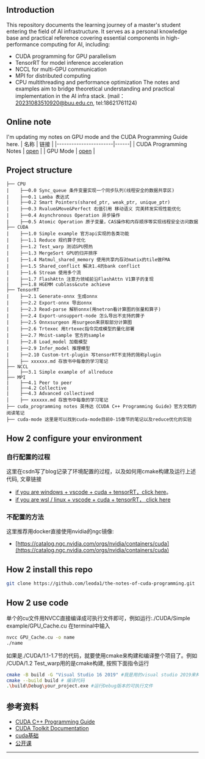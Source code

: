 ## Introduction
This repository documents the learning journey of a master's student entering the field of AI infrastructure. It serves as a personal knowledge base and practical reference covering essential components in high-performance computing for AI, including:
* CUDA programming for GPU parallelism
* TensorRT for model inference acceleration
* NCCL for multi-GPU communication
* MPI for distributed computing
* CPU multithreading and performance optimization
The notes and examples aim to bridge theoretical understanding and practical implementation in the AI infra stack.
(mail：20231083510920@buu.edu.cn, tel:18621761124)
## Online note
I'm updating my notes on GPU mode and the CUDA Programming Guide here.
| 名称                  | 链接 |
|-----------------------|------|
| CUDA Programming Notes | [open](./cuda%20programming%20notes/) |
| GPU Mode               | [open](./cuda-mode/) |
## Project structure
```
├── CPU
|    ├──0.0 Sync_queue 条件变量实现一个同步队列(线程安全的数据共享区)
|    ├──0.1 Lamba 表达式
|    ├──0.2 Smart Pointers(shared_ptr, weak_ptr, unique_ptr)
|    ├──0.3 Rvalue&Move&Perfect 右值引用 移动语义 完美转发实现性能优化
|    ├──0.4 Asynchronous Operation 异步操作
|    ├──0.5 Atomic Operation 原子变量，CAS操作和内存顺序等实现线程安全访问数据
├── CUDA
|    ├──1.0 Simple example 官方api实现的各类功能
|    ├──1.1 Reduce 规约算子优化
|    ├──1.2 Test_warp 测试GPU预热
|    ├──1.3 MergeSort GPU的归并排序
|    ├──1.4 Matmul_shared_memory 使用共享内存对matix的tile做FMA
|    ├──1.5 Shared_conflict 解决1.4的bank conflict
|    ├──1.6 Stream 使用多个流
|    ├──1.7 FlashAttn 注意力领域前沿FlashAttn V1算子的复现
|    ├──1.8 HGEMM cublass&cute achieve
├── TensorRT
|    ├──2.1 Generate-onnx 生成onnx
|    ├──2.2 Export-onnx 导出onnx
|    ├──2.3 Read-parse 解析onnx(用netron看计算图的张量和算子)
|    ├──2.4 Export-unsupport-node 怎么导出不支持的算子
|    ├──2.5 Onnxsurgeon 用surgeon来获取部分计算图
|    ├──2.6 Trtexec 用trtexec指令完成模型的量化部署
|    ├──2.7 Mnist-sample 官方的sample
|    ├──2.8 Load_model 加载模型
|    ├──2.9 Infer_model 推理模型
|    ├──2.10 Custom-trt-plugin 写tensorRT不支持的简称plugin
│    ├── xxxxxx.md 存放书中每章的学习笔记
├── NCCL
|    ├──3.1 Simple example of allreduce
├── MPI
|    ├──4.1 Peer to peer
|    ├──4.2 Collective
|    ├──4.3 Advanced collectived
│    ├── xxxxxx.md 存放书中每章的学习笔记
├── cuda_programming notes 英伟达《CUDA C++ Programming Guide》官方文档的阅读笔记
├── cuda-mode 这里是可以找到cuda-mode目前0-15章节的笔记以及reduce优化的实验
```

## How 2 configure your environment
### 自行配置的过程
这里在csdn写了blog记录了环境配置的过程，以及如何用cmake构建及运行上述代码, 文章链接
* [if you are windows + vscode + cuda + tensorRT，click here](https://blog.csdn.net/buuliuda/article/details/139101651?spm=1001.2014.3001.5502)。
* [if you are wsl / linux + vscode + cuda + tensorRT， click here](https://blog.csdn.net/buuliuda/article/details/144903013?spm=1001.2014.3001.5501)

### 不配置的方法
这里推荐用docker直接使用nvidia的ngc镜像:
* [https://catalog.ngc.nvidia.com/orgs/nvidia/containers/cuda](https://catalog.ngc.nvidia.com/orgs/nvidia/containers/cuda)

## How 2 install this repo
```sh
git clone https://github.com/leoda1/the-notes-of-cuda-programming.git
```
## How 2 use code
单个的cu文件用NVCC直接编译成可执行文件即可，例如运行:./CUDA/Simple example/GPU_Cache.cu 在terminal中输入
```sh
nvcc GPU_Cache.cu -o name
./name
```
如果是./CUDA/1.1-1.7节的代码，就要使用cmake来构建和编译整个项目了。例如
/CUDA/1.2 Test_warp用的是cmake构建, 按照下面指令运行
```sh
cmake -B build -G "Visual Studio 16 2019" #我是用的visual studio 2019来构建
cmake --build build # 编译代码
.\build\Debug\your_project.exe #运行Debug版本的可执行文件
```

## 参考资料
- [CUDA C++ Programming Guide](https://docs.nvidia.com/cuda/cuda-c-programming-guide/index.html)
- [CUDA Toolkit Documentation](https://docs.nvidia.com/cuda/)
- [cuda基础](https://github.com/xlite-dev/LeetCUDA)
- [公开课](https://github.com/gpu-mode/lectures)
---